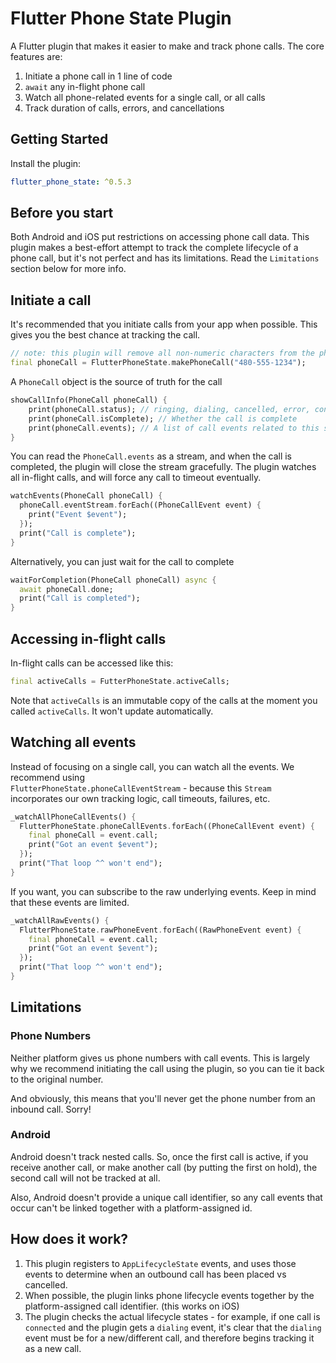 # Flutter Phone State Plugin

A Flutter plugin that makes it easier to make and track phone calls.  The core features are:

1.  Initiate a phone call in 1 line of code
2.  `await` any in-flight phone call
3.  Watch all phone-related events for a single call, or all calls
4.  Track duration of calls, errors, and cancellations

## Getting Started

Install the plugin:

```yaml
flutter_phone_state: ^0.5.3
```

## Before you start

Both Android and iOS put restrictions on accessing phone call data. This plugin makes a 
best-effort attempt to track the complete lifecycle of a phone call, but it's not perfect and has its limitations.  Read the 
`Limitations` section below for more info.

## Initiate a call

It's recommended that you initiate calls from your app when possible.  This gives you the 
best chance at tracking the call.
```dart
// note: this plugin will remove all non-numeric characters from the phone number
final phoneCall = FlutterPhoneState.makePhoneCall("480-555-1234"); 
```

A `PhoneCall` object is the source of truth for the call

```dart
showCallInfo(PhoneCall phoneCall) {
    print(phoneCall.status); // ringing, dialing, cancelled, error, connecting, connected, timedOut, disconnected 
    print(phoneCall.isComplete); // Whether the call is complete
    print(phoneCall.events); // A list of call events related to this specific call
}
```

You can read the `PhoneCall.events` as a stream, and when the call is completed, the plugin will 
close the stream gracefully.  The plugin watches all in-flight calls, and will force any 
call to timeout eventually.
```dart
watchEvents(PhoneCall phoneCall) {
  phoneCall.eventStream.forEach((PhoneCallEvent event) {
    print("Event $event");
  });
  print("Call is complete");
}
```

Alternatively, you can just wait for the call to complete
```dart
waitForCompletion(PhoneCall phoneCall) async {
  await phoneCall.done;
  print("Call is completed");
}
```

## Accessing in-flight calls

In-flight calls can be accessed like this:
```dart
final activeCalls = FutterPhoneState.activeCalls;
```
Note that `activeCalls` is an immutable copy of the calls at the moment you called `activeCalls`.  It 
won't update automatically.

## Watching all events

Instead of focusing on a single call, you can watch all the events. We recommend using  
`FlutterPhoneState.phoneCallEventStream` - because this `Stream` incorporates our own 
tracking logic, call timeouts, failures, etc.

```dart
_watchAllPhoneCallEvents() {
  FlutterPhoneState.phoneCallEvents.forEach((PhoneCallEvent event) {
    final phoneCall = event.call;
    print("Got an event $event");
  });
  print("That loop ^^ won't end");
}
```

If you want, you can subscribe to the raw underlying events.  Keep in mind that these events are limited.

```dart
_watchAllRawEvents() {
  FlutterPhoneState.rawPhoneEvent.forEach((RawPhoneEvent event) {
    final phoneCall = event.call;
    print("Got an event $event");
  });
  print("That loop ^^ won't end");
}
```

## Limitations

### Phone Numbers

Neither platform gives us phone numbers with call events.  This is largely why we recommend initiating
the call using the plugin, so you can tie it back to the original number.

And obviously, this means that you'll never get the phone number from an inbound call.  Sorry!

### Android

Android doesn't track nested calls.  So, once the first call is active, if you receive another
call, or make another call (by putting the first on hold), the second call will not be tracked
at all.  

Also, Android doesn't provide a unique call identifier, so any call events that occur can't be linked 
together with a platform-assigned id.

## How does it work?

1.  This plugin registers to `AppLifecycleState` events, and uses those events to determine when 
an outbound call has been placed vs cancelled.
2.  When possible, the plugin links phone lifecycle events together by the platform-assigned 
call identifier. (this works on iOS)
3.  The plugin checks the actual lifecycle states - for example, if one call is `connected` and 
the plugin gets a `dialing` event, it's clear that the `dialing` event must be for a new/different call, and
therefore begins tracking it as a new call.  
